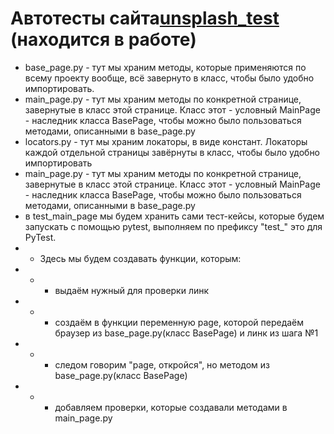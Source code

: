 # Автотесты сайта[unsplash_test](https://unsplash.com/) (находится в работе)

- base_page.py - тут мы храним методы, которые применяются по всему проекту вообще, всё завернуто в класс, чтобы было удобно импортировать.
- main_page.py - тут мы храним методы по конкретной странице, завернутые в класс этой странице. Класс этот - условный MainPage - наследник класса BasePage, чтобы можно было пользоваться методами, описанными в base_page.py
- locators.py - тут мы храним локаторы, в виде констант. Локаторы каждой отдельной страницы завёрнуты в класс, чтобы было удобно импортировать
- main_page.py - тут мы храним методы по конкретной странице, завернутые в класс этой странице. Класс этот - условный MainPage - наследник класса BasePage, чтобы можно было пользоваться методами, описанными в base_page.py
- в test_main_page мы будем хранить сами тест-кейсы, которые будем запускать с помощью pytest, выполняем по префиксу "test_" это для PyTest.
- - Здесь мы будем создавать функции, которым:
- - - выдаём нужный для проверки линк
- - - создаём в функции переменную page, которой передаём браузер из base_page.py(класс BasePage) и линк из шага №1
- - - следом говорим "page, откройся", но методом из base_page.py(класс BasePage)
- - - добавляем проверки, которые создавали методами в main_page.py
